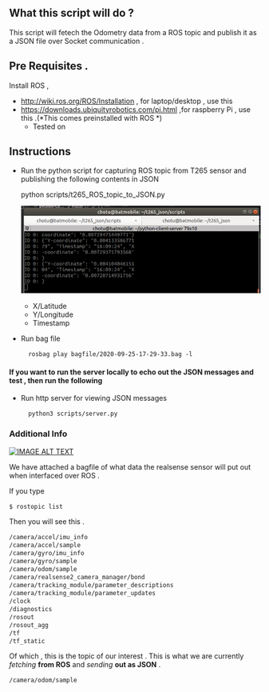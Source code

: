 ## What this script will do ?


This script will fetech the Odometry data from a ROS topic and publish it as a JSON file over  Socket communication .






## Pre Requisites .

Install ROS , 

* http://wiki.ros.org/ROS/Installation , for laptop/desktop , use this
* https://downloads.ubiquityrobotics.com/pi.html ,for raspberry Pi , use this .(*This comes preinstalled with ROS *)
	* Tested on 
	



## Instructions

* Run the python script for capturing ROS topic from T265 sensor and publishing the following contents in JSON
	   	
	python scripts/t265_ROS_topic_to_JSON.py		
  
    ![](docs/JSON_sample.png) 
    
   	* X/Latitude
   	* Y/Longitude
   	* Timestamp
   

* Run bag file 
		
		rosbag play bagfile/2020-09-25-17-29-33.bag -l


#### If you want  to run the server locally to echo out the JSON messages  and test , then  run the following
  
* Run http server for viewing JSON messages

		python3 scripts/server.py
	
		
  	
   		


### Additional Info 



[![IMAGE ALT TEXT](http://img.youtube.com/vi/o33gFBxLlyk/0.jpg)](http://www.youtube.com/watch?v=o33gFBxLlyk "Video Title")

We have attached a bagfile of what data the realsense sensor will put out when interfaced over ROS . 

If you type 

	$ rostopic list

Then you will see this .

	/camera/accel/imu_info
	/camera/accel/sample
	/camera/gyro/imu_info
	/camera/gyro/sample	
	/camera/odom/sample
	/camera/realsense2_camera_manager/bond
	/camera/tracking_module/parameter_descriptions
	/camera/tracking_module/parameter_updates
	/clock
	/diagnostics
	/rosout
	/rosout_agg
	/tf
	/tf_static



Of which , this is the topic of  our interest . This is what we are currently *fetching*  **from ROS** and *sending*  **out as JSON** .

	/camera/odom/sample
